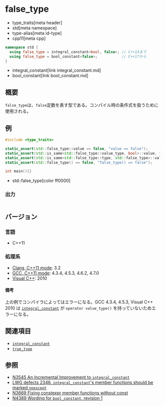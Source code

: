 # false_type
* type_traits[meta header]
* std[meta namespace]
* type-alias[meta id-type]
* cpp11[meta cpp]

```cpp
namespace std {
  using false_type = integral_constant<bool, false>; // C++14まで
  using false_type = bool_constant<false>;           // C++17から
}
```
* integral_constant[link integral_constant.md]
* bool_constant[link bool_constant.md]

## 概要
`false_type`は、`false`定数を表す型である。コンパイル時の条件式を扱うために使用される。


## 例
```cpp example
#include <type_traits>

static_assert(std::false_type::value == false, "value == false");
static_assert(std::is_same<std::false_type::value_type, bool>::value, "value_type == bool");
static_assert(std::is_same<std::false_type::type, std::false_type>::value, "type == false_type");
static_assert(std::false_type() == false, "false_type() == false");

int main(){}
```
* std::false_type[color ff0000]

### 出力
```
```

## バージョン
### 言語
- C++11

### 処理系
- [Clang, C++11 mode](/implementation.md#clang): 3.2
- [GCC, C++11 mode](/implementation.md#gcc): 4.3.4, 4.5.3, 4.6.2, 4.7.0
- [Visual C++](/implementation.md#visual_cpp): 2010

#### 備考
上の例でコンパイラによってはエラーになる。GCC 4.3.4, 4.5.3, Visual C++ 2010 は [`integral_constant`](integral_constant.md) が `operator value_type()` を持っていないためエラーになる。


## 関連項目
- [`integral_constant`](integral_constant.md)
- [`true_type`](true_type.md)


## 参照
- [N3545 An Incremental Improvement to `integral_constant`](http://www.open-std.org/jtc1/sc22/wg21/docs/papers/2013/n3545.pdf)
- [LWG defects 2346. `integral_constant`'s member functions should be marked `noexcept`](http://www.open-std.org/jtc1/sc22/wg21/docs/lwg-defects.html#2346)
- [N3669 Fixing constexpr member functions without const](http://www.open-std.org/jtc1/sc22/wg21/docs/papers/2013/n3669.pdf)
- [N4389 Wording for `bool_constant`, revision 1](http://www.open-std.org/jtc1/sc22/wg21/docs/papers/2015/n4389.html)

